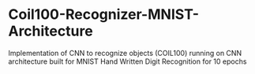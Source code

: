 # Coil100-Recognizer-MNIST-Architecture
Implementation of CNN to recognize objects (COIL100) running on CNN architecture built for MNIST Hand Written Digit Recognition for 10 epochs
